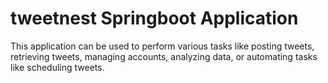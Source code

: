 # tweetnest Springboot Application
This application can be used to perform various tasks like posting tweets, retrieving tweets, managing accounts, analyzing data, or automating tasks like scheduling tweets.

